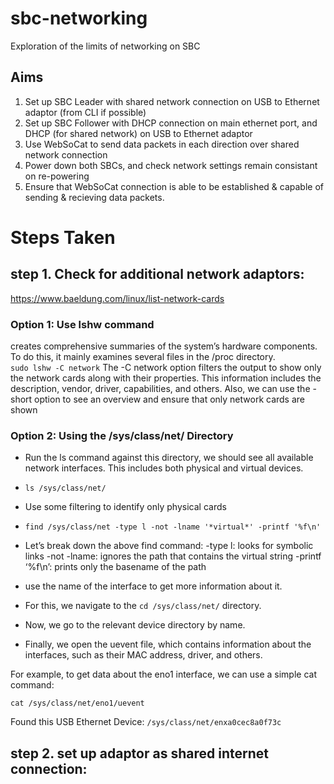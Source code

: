 # sbc-networking
Exploration of the limits of networking on SBC


## Aims
1. Set up SBC Leader with shared network connection on USB to Ethernet adaptor (from CLI if possible)
2. Set up SBC Follower with DHCP connection on main ethernet port, and DHCP (for shared network) on USB to Ethernet adaptor
3. Use WebSoCat to send data packets in each direction over shared network connection
4. Power down both SBCs, and check network settings remain consistant on re-powering
5. Ensure that WebSoCat connection is able to be established & capable of sending & recieving data packets.

# Steps Taken
## step 1. Check for additional network adaptors:
https://www.baeldung.com/linux/list-network-cards

### Option 1: Use lshw command
 creates comprehensive summaries of the system’s hardware components. To do this, it mainly examines several files in the /proc directory. <br>
    `sudo lshw -C network`
The -C network option filters the output to show only the network cards along with their properties. This information includes the description, vendor, driver, capabilities, and others.
Also, we can use the -short option to see an overview and ensure that only network cards are shown

### Option 2: Using the /sys/class/net/ Directory
- Run the ls command against this directory, we should see all available network interfaces. This includes both physical and virtual devices.
-  `ls /sys/class/net/ `
- Use some filtering to identify only physical cards
- `find /sys/class/net -type l -not -lname '*virtual*' -printf '%f\n'`
- Let’s break down the above find command:
    -type l: looks for symbolic links
    -not -lname: ignores the path that contains the virtual string
    -printf ‘%f\n’: prints only the basename of the path

- use the name of the interface to get more information about it.
- For this, we navigate to the `cd /sys/class/net/` directory.
- Now, we go to the relevant device directory by name.
- Finally, we open the uevent file, which contains information about the interfaces, such as their MAC address, driver, and others.

For example, to get data about the eno1 interface, we can use a simple cat command:

`cat /sys/class/net/eno1/uevent`

Found this USB Ethernet Device:
`/sys/class/net/enxa0cec8a0f73c`

## step 2. set up adaptor as shared internet connection:

